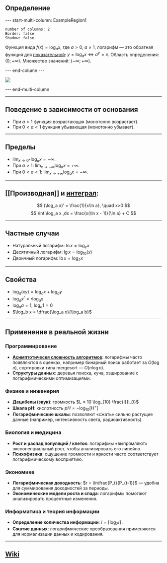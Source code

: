 ## Определение
--- start-multi-column: ExampleRegion1
```column-settings
number of columns: 2
Border: false
Shadow: false
````

Функция вида $f(x)=\log_a x$, где $a>0,\ a\neq1$, логарифм — это обратная функция для [показательной](Показательная%20функция.md): $y=\log_a x \iff a^y=x$. Область определения: $(0;+\infty)$. Множество значений: $(-\infty;+\infty)$.

--- end-column ---

![](log_function.gif)

--- end-multi-column

---
## Поведение в зависимости от основания

- При $a>1$ функция возрастающая (монотонно возрастает).
- При $0<a<1$ функция убывающая (монотонно убывает).


---
## Пределы

- $\displaystyle \lim_{x\to 0^+}\log_a x = -\infty$.
- При $a>1$: $\displaystyle \lim_{x\to +\infty}\log_a x = +\infty$.
- При $0<a<1$: $\displaystyle \lim_{x\to +\infty}\log_a x = -\infty$.

---
## [[Производная]] и [интеграл](Интеграл.md):
$$
(\log_a x)' = \frac{1}{x\ln a}, \quad x>0
$$
$$
\int \log_a x ,dx = \frac{x(\ln x - 1)}{\ln a} + C
$$

---
## Частные случаи
- Натуральный логарифм: $\ln x = \log_e x$
- Десятичный логарифм: $\lg x = \log_{10}(x)$
- Двоичный логарифм: $\mathrm{lb}\, x = \log_2x$

---
## Свойства
- $\log_a(xy)=\log_a x + \log_a y$ 
- $\log_a x^r = r\log_a x$
- $\log_a a = 1,\ \log_a 1 = 0$
- $\log_b x = \dfrac{\log_a x}{\log_a b}$

---
## Применение в реальной жизни
### Программирование
- **[Асимптотическя сложность алгоритмов](Асимптотика%20алгоритмов.md)**: логарифмы часто появляются в оценках, например бинарный поиск работает за $O(\log n)$, сортировки типа mergesort — $O(n\log n)$.
- **Структуры данных**: деревья поиска, куча, хэширование с логарифмическими оптимизациями.

### Физике и инженерия
- **Децибелы (звук)**: громкость $L = 10 \log_{10} \frac{I}{I_0}$
- **Шкала pH**: кислотность $pH = -\log_{10}[H^+]$
- **Логарифмические шкалы**: позволяют «сжать» сильно растущие данные (например, интенсивность света, радиоактивность).

### Биология и медицина
- **Рост и распад популяций / клеток**: логарифмы «выпрямляют» экспоненциальный рост, чтобы анализировать его линейно.
- **Психофизика**: ощущение громкости и яркости часто соответствует логарифмическому восприятию.

### Экономике
- **Логарифмическая доходность**: $r = \ln\frac{P_t}{P_{t-1}}$ — удобна для суммирования доходностей за периоды.
- **Экономические модели роста и спада**: логарифмы помогают анализировать процентные изменения.

### Информатика и теория информации
- **Определение количества информации**: $i = \lceil \log_2 I\rceil$ .
- **Сжатие данных**: логарифмические преобразования применяются для нормализации данных и кодирования.

---
## [Wiki](https://ru.wikipedia.org/wiki/Логарифм)